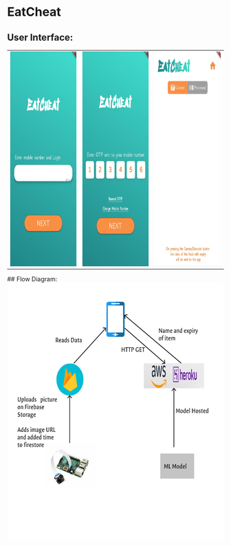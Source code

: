 # EatCheat
## User Interface: <br>
<table>
  <tr>
    <td> <img src="App images/phone.jpeg" width="400" height="500"></td>
    <td> <img src="App images/otp.jpeg" width="400" height="500"></td>
     <td> <img src="App images/home.jpeg" width="400" height="500"></td>

  </tr>
  
</table>
## Flow Diagram: <br>

<table>
  <tr?
    <td> <img src="App images/flow diagram.png" width="900" height="600"></td>
  
  </tr>

